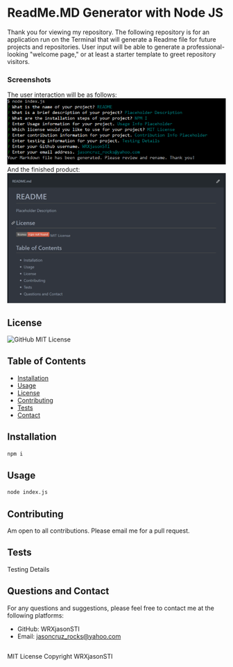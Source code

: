 # ReadMe.MD Generator with Node JS

Thank you for viewing my repository. The following repository is for an application run on the Terminal that will generate a Readme file for future projects and repositories. User input will be able to generate a professional-looking "welcome page," or at least a starter template to greet repository visitors. 

### Screenshots

The user interaction will be as follows:  
![Start Block](images/cli.PNG)  
And the finished product:  
![Main Body](images/main.PNG)  

## License
![GitHub](https://img.shields.io/github/license/WRXjasonSTI/nodeReadMeGenerator)
MIT License 

## Table of Contents

* [Installation](#Installation)  
* [Usage](#Usage)  
* [License](#License)  
* [Contributing](#Contributing)  
* [Tests](#Contributing)  
* [Contact](#Contact)  

## Installation

```bash
npm i
```

## Usage
```bash
node index.js
```

## Contributing

Am open to all contributions. Please email me for a pull request. 

## Tests

Testing Details 

## Questions and Contact
For any questions and suggestions, please feel free to contact me at the following platforms:
* GitHub: WRXjasonSTI 
* Email: jasoncruz_rocks@yahoo.com 

##
MIT License 
Copyright WRXjasonSTI
    